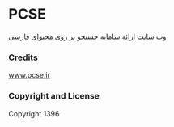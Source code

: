 PCSE
======
وب سایت ارائه سامانه جستجو بر روی محتوای فارسی


### Credits
www.pcse.ir

### Copyright and License

Copyright 1396


